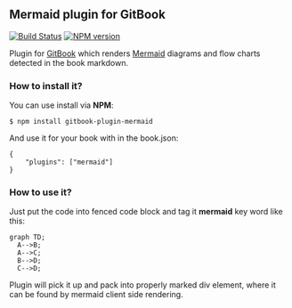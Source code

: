 ## Mermaid plugin for GitBook 
[![Build Status](https://travis-ci.org/JozoVilcek/gitbook-plugin-mermaid.svg?branch=master)](https://travis-ci.org/JozoVilcek/gitbook-plugin-mermaid)
[![NPM version](https://badge.fury.io/js/gitbook-plugin-mermaid.svg)](http://badge.fury.io/js/gitbook-plugin-mermaid)

Plugin for [GitBook](https://github.com/GitbookIO/gitbook) which renders [Mermaid](https://github.com/knsv/mermaid) diagrams and flow charts detected in the book markdown.

### How to install it?

You can use install via **NPM**:

```
$ npm install gitbook-plugin-mermaid
```

And use it for your book with in the book.json:

```
{
    "plugins": ["mermaid"]
}
```

### How to use it?

Just put the code into fenced code block and tag it **mermaid** key word like this:
```mermaid
graph TD;
  A-->B;
  A-->C;
  B-->D;
  C-->D;
```
Plugin will pick it up and pack into properly marked div element, where it can be found by mermaid client side rendering.

